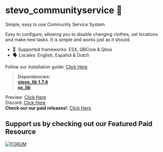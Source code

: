 # stevo_communityservice 🧹
Simple, easy to use Community Service System

Easy to configure, allowing you to disable changing clothes, set locations and make new tasks. It is simple and works just as it should.
﻿
- :bank: ﻿﻿﻿ Supported frameworks: ESX, QBCore & Qbox
- :speaking_head:  Locales: English, Español & Dutch

Follow our installation guide: [Click Here](https://docs.stevoscripts.com/free-scripts/stevo_communityservice)
﻿
> **Dependencies:**
> <br>
> **[stevo_lib 1.7.4](https://github.com/stevoscriptsteam/stevo_lib/releases/tag/1.7.4)**
> <br>
> **[ox_lib](https://github.com/overextended/ox_lib/releases/tag/v3.24.0)**

Preview: [Click Here](https://youtu.be/h21sa0LBtBo)
<br>
Discord: [Click Here](https://discord.gg/stevoscripts)
<br>
**Check our our paid releases!**: [Click Here](https://store.stevoscripts.com/)

## Support us by checking out our Featured Paid Resource 
[![FORUM](https://github.com/user-attachments/assets/64ea1a30-f5f3-40bb-9ba0-7e309ff67d90)](https://store.stevoscripts.com/package/6448032)
